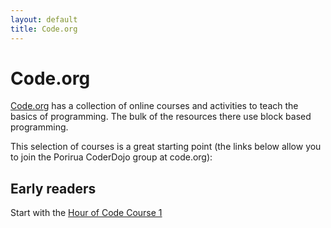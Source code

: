 ```yaml
---
layout: default
title: Code.org
---
```


# Code.org

[Code.org](https://studio.code.org/) has a collection of online courses and activities to teach the basics of programming.  The bulk of the resources there use block based programming.

This selection of courses is a great starting point (the links below allow you to join the Porirua CoderDojo group at code.org):

## Early readers
Start with the [Hour of Code Course 1](http://learn.code.org/join/QVUYOC)
